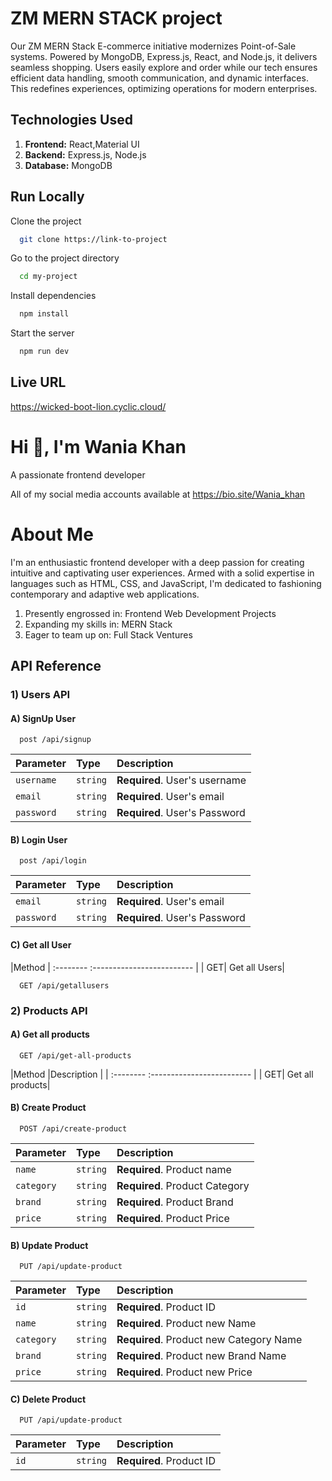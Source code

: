 
# ZM MERN STACK project

Our ZM MERN Stack E-commerce initiative modernizes Point-of-Sale systems. Powered by MongoDB, Express.js, React, and Node.js, it delivers seamless shopping. Users easily explore and order while our tech ensures efficient data handling, smooth communication, and dynamic interfaces. This redefines experiences, optimizing operations for modern enterprises.


## Technologies Used
1.  **Frontend:** React,Material UI
2. **Backend:** Express.js, Node.js
3. **Database:** MongoDB


## Run Locally

Clone the project

```bash
  git clone https://link-to-project
```

Go to the project directory

```bash
  cd my-project
```

Install dependencies

```bash
  npm install
```

Start the server

```bash
  npm run dev
```



##  Live URL

https://wicked-boot-lion.cyclic.cloud/



#  Hi 👋, I'm Wania Khan
A passionate frontend developer

All of my social media accounts available at https://bio.site/Wania_khan


# About Me

I'm an enthusiastic frontend developer with a deep passion for creating intuitive and captivating user experiences. Armed with a solid expertise in languages such as HTML, CSS, and JavaScript, I'm dedicated to fashioning contemporary and adaptive web applications.

1. Presently engrossed in: Frontend Web Development Projects
2. Expanding my skills in: MERN Stack
3. Eager to team up on: Full Stack Ventures



## API Reference
### 1) Users API
#### A) SignUp User

```http
  post /api/signup
```

| Parameter | Type     | Description                |
| :-------- | :------- | :------------------------- |
| `username` | `string` | **Required**. User's username |
| `email` | `string` | **Required**. User's email |
| `password` | `string` | **Required**. User's Password |

#### B) Login User

```http
  post /api/login
```

| Parameter | Type     | Description                |
| :-------- | :------- | :------------------------- |
| `email` | `string` | **Required**. User's email |
| `password` | `string` | **Required**. User's Password |

#### C) Get all User
|Method | :-------- :------------------------- | | GET| Get all Users|
```http
  GET /api/getallusers
```

### 2) Products API
#### A) Get all products

```http
  GET /api/get-all-products
```
|Method |Description | | :-------- :------------------------- | | GET| Get all products|

#### B) Create Product

```http
  POST /api/create-product
```
| Parameter | Type     | Description                |
| :-------- | :------- | :------------------------- |
| `name` | `string` | **Required**. Product name |
| `category` | `string` | **Required**. Product Category |
| `brand` | `string` | **Required**. Product Brand|
| `price` | `string` | **Required**. Product Price|


#### B) Update Product


```http
  PUT /api/update-product
```
| Parameter | Type     | Description                |
| :-------- | :------- | :------------------------- |
| `id` | `string` | **Required**. Product ID |
| `name` | `string` | **Required**. Product new Name |
| `category` | `string` | **Required**. Product new Category Name|
| `brand` | `string` | **Required**. Product new Brand Name|
| `price` | `string` | **Required**. Product new Price|

#### C) Delete Product


```http
  PUT /api/update-product
```
| Parameter | Type     | Description                |
| :-------- | :------- | :------------------------- |
| `id` | `string` | **Required**. Product ID |








